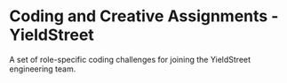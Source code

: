 # Coding and Creative Assignments - YieldStreet

A set of role-specific coding challenges for joining the YieldStreet engineering team.